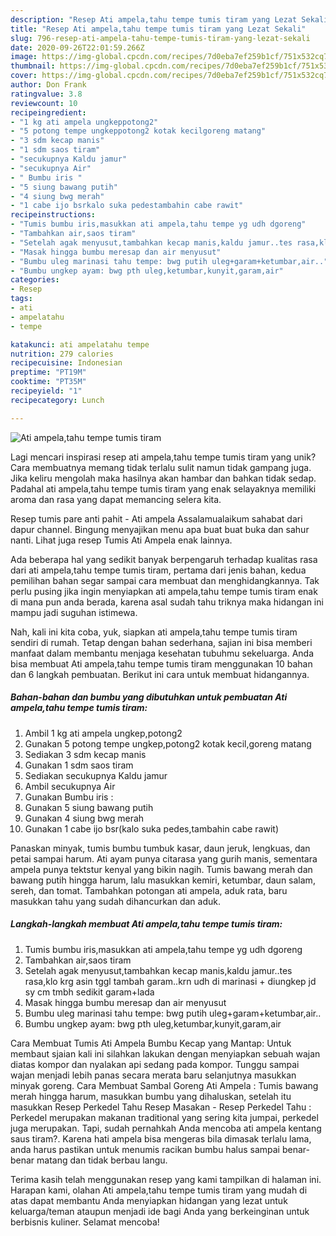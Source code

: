 ```yaml
---
description: "Resep Ati ampela,tahu tempe tumis tiram yang Lezat Sekali"
title: "Resep Ati ampela,tahu tempe tumis tiram yang Lezat Sekali"
slug: 796-resep-ati-ampela-tahu-tempe-tumis-tiram-yang-lezat-sekali
date: 2020-09-26T22:01:59.266Z
image: https://img-global.cpcdn.com/recipes/7d0eba7ef259b1cf/751x532cq70/ati-ampelatahu-tempe-tumis-tiram-foto-resep-utama.jpg
thumbnail: https://img-global.cpcdn.com/recipes/7d0eba7ef259b1cf/751x532cq70/ati-ampelatahu-tempe-tumis-tiram-foto-resep-utama.jpg
cover: https://img-global.cpcdn.com/recipes/7d0eba7ef259b1cf/751x532cq70/ati-ampelatahu-tempe-tumis-tiram-foto-resep-utama.jpg
author: Don Frank
ratingvalue: 3.8
reviewcount: 10
recipeingredient:
- "1 kg ati ampela ungkeppotong2"
- "5 potong tempe ungkeppotong2 kotak kecilgoreng matang"
- "3 sdm kecap manis"
- "1 sdm saos tiram"
- "secukupnya Kaldu jamur"
- "secukupnya Air"
- " Bumbu iris "
- "5 siung bawang putih"
- "4 siung bwg merah"
- "1 cabe ijo bsrkalo suka pedestambahin cabe rawit"
recipeinstructions:
- "Tumis bumbu iris,masukkan ati ampela,tahu tempe yg udh dgoreng"
- "Tambahkan air,saos tiram"
- "Setelah agak menyusut,tambahkan kecap manis,kaldu jamur..tes rasa,klo krg asin tggl tambah garam..krn udh di marinasi + diungkep jd sy cm tmbh sedikit garam+lada"
- "Masak hingga bumbu meresap dan air menyusut"
- "Bumbu uleg marinasi tahu tempe: bwg putih uleg+garam+ketumbar,air.."
- "Bumbu ungkep ayam: bwg pth uleg,ketumbar,kunyit,garam,air"
categories:
- Resep
tags:
- ati
- ampelatahu
- tempe

katakunci: ati ampelatahu tempe 
nutrition: 279 calories
recipecuisine: Indonesian
preptime: "PT19M"
cooktime: "PT35M"
recipeyield: "1"
recipecategory: Lunch

---
```



![Ati ampela,tahu tempe tumis tiram](https://img-global.cpcdn.com/recipes/7d0eba7ef259b1cf/751x532cq70/ati-ampelatahu-tempe-tumis-tiram-foto-resep-utama.jpg)

Lagi mencari inspirasi resep ati ampela,tahu tempe tumis tiram yang unik? Cara membuatnya memang tidak terlalu sulit namun tidak gampang juga. Jika keliru mengolah maka hasilnya akan hambar dan bahkan tidak sedap. Padahal ati ampela,tahu tempe tumis tiram yang enak selayaknya memiliki aroma dan rasa yang dapat memancing selera kita.

Resep tumis pare anti pahit - Ati ampela Assalamualaikum sahabat dari dapur channel. Bingung menyajikan menu apa buat buat buka dan sahur nanti. Lihat juga resep Tumis Ati Ampela enak lainnya.

Ada beberapa hal yang sedikit banyak berpengaruh terhadap kualitas rasa dari ati ampela,tahu tempe tumis tiram, pertama dari jenis bahan, kedua pemilihan bahan segar sampai cara membuat dan menghidangkannya. Tak perlu pusing jika ingin menyiapkan ati ampela,tahu tempe tumis tiram enak di mana pun anda berada, karena asal sudah tahu triknya maka hidangan ini mampu jadi suguhan istimewa.


Nah, kali ini kita coba, yuk, siapkan ati ampela,tahu tempe tumis tiram sendiri di rumah. Tetap dengan bahan sederhana, sajian ini bisa memberi manfaat dalam membantu menjaga kesehatan tubuhmu sekeluarga. Anda bisa membuat Ati ampela,tahu tempe tumis tiram menggunakan 10 bahan dan 6 langkah pembuatan. Berikut ini cara untuk membuat hidangannya.

<!--inarticleads1-->

##### Bahan-bahan dan bumbu yang dibutuhkan untuk pembuatan Ati ampela,tahu tempe tumis tiram:

1. Ambil 1 kg ati ampela ungkep,potong2
1. Gunakan 5 potong tempe ungkep,potong2 kotak kecil,goreng matang
1. Sediakan 3 sdm kecap manis
1. Gunakan 1 sdm saos tiram
1. Sediakan secukupnya Kaldu jamur
1. Ambil secukupnya Air
1. Gunakan  Bumbu iris :
1. Gunakan 5 siung bawang putih
1. Gunakan 4 siung bwg merah
1. Gunakan 1 cabe ijo bsr(kalo suka pedes,tambahin cabe rawit)


Panaskan minyak, tumis bumbu tumbuk kasar, daun jeruk, lengkuas, dan petai sampai harum. Ati ayam punya citarasa yang gurih manis, sementara ampela punya tektstur kenyal yang bikin nagih. Tumis bawang merah dan bawang putih hingga harum, lalu masukkan kemiri, ketumbar, daun salam, sereh, dan tomat. Tambahkan potongan ati ampela, aduk rata, baru masukkan tahu yang sudah dihancurkan dan aduk. 

<!--inarticleads2-->

##### Langkah-langkah membuat Ati ampela,tahu tempe tumis tiram:

1. Tumis bumbu iris,masukkan ati ampela,tahu tempe yg udh dgoreng
1. Tambahkan air,saos tiram
1. Setelah agak menyusut,tambahkan kecap manis,kaldu jamur..tes rasa,klo krg asin tggl tambah garam..krn udh di marinasi + diungkep jd sy cm tmbh sedikit garam+lada
1. Masak hingga bumbu meresap dan air menyusut
1. Bumbu uleg marinasi tahu tempe: bwg putih uleg+garam+ketumbar,air..
1. Bumbu ungkep ayam: bwg pth uleg,ketumbar,kunyit,garam,air


Cara Membuat Tumis Ati Ampela Bumbu Kecap yang Mantap: Untuk membaut sjaian kali ini silahkan lakukan dengan menyiapkan sebuah wajan diatas kompor dan nyalakan api sedang pada kompor. Tunggu sampai wajan menjadi lebih panas secara merata baru selanjutnya masukkan minyak goreng. Cara Membuat Sambal Goreng Ati Ampela : Tumis bawang merah hingga harum, masukkan bumbu yang dihaluskan, setelah itu masukkan Resep Perkedel Tahu Resep Masakan - Resep Perkedel Tahu : Perkedel merupakan makanan traditional yang sering kita jumpai, perkedel juga merupakan. Tapi, sudah pernahkah Anda mencoba ati ampela kentang saus tiram?. Karena hati ampela bisa mengeras bila dimasak terlalu lama, anda harus pastikan untuk menumis racikan bumbu halus sampai benar-benar matang dan tidak berbau langu. 

Terima kasih telah menggunakan resep yang kami tampilkan di halaman ini. Harapan kami, olahan Ati ampela,tahu tempe tumis tiram yang mudah di atas dapat membantu Anda menyiapkan hidangan yang lezat untuk keluarga/teman ataupun menjadi ide bagi Anda yang berkeinginan untuk berbisnis kuliner. Selamat mencoba!
